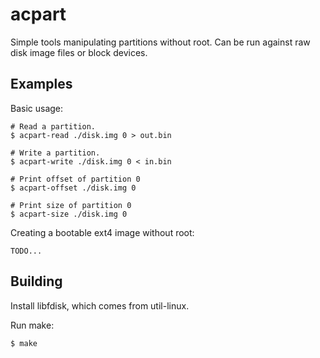 # acpart

Simple tools manipulating partitions without root. Can be run against
raw disk image files or block devices. 

## Examples

Basic usage:

```
# Read a partition.
$ acpart-read ./disk.img 0 > out.bin

# Write a partition.
$ acpart-write ./disk.img 0 < in.bin

# Print offset of partition 0
$ acpart-offset ./disk.img 0

# Print size of partition 0
$ acpart-size ./disk.img 0
```

Creating a bootable ext4 image without root:

```
TODO...
```

## Building

Install libfdisk, which comes from util-linux.

Run make:
```
$ make
```

